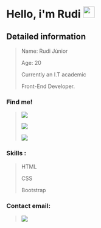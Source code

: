 # Hello, i'm Rudi <img src="https://raw.githubusercontent.com/MartinHeinz/MartinHeinz/master/wave.gif" width="30px">  	

## Detailed information<br>

>Name: Rudi Júnior <p></p> Age: 20 <p></p> 
Currently an I.T academic <p></p> Front-End Developer.

 ### Find me! 
 ><a href="https://www.linkedin.com/in/rudi-junior/" target="_blank"><img src="https://img.shields.io/badge/LinkedIn-0077B5?style=for-the-badge&logo=linkedin&logoColor=white"></img></a> <p></p>
 <a href="https://twitter.com/RudiiJunior" target="_blank"><img src="https://img.shields.io/badge/Twitter-1DA1F2?style=for-the-badge&logo=twitter&logoColor=white"></img></a> <p></p>
  <a href="https://www.instagram.com/rudi.juniior/" target="_blank"><img src="https://img.shields.io/badge/Instagram-E4405F?style=for-the-badge&logo=instagram&logoColor=white"></img></a>  
 
### Skills : 
> HTML <p></p> CSS <p></p> Bootstrap 

### Contact email:
 
> <a href="mailto:rudi.juniior@gmail.com"><img src="https://img.shields.io/badge/Gmail-D14836?style=for-the-badge&logo=gmail&logoColor=white"></img></a>
